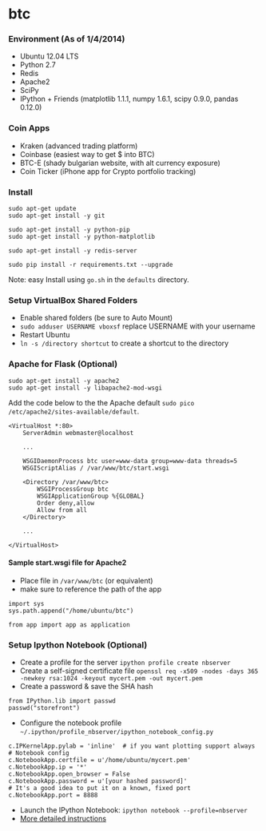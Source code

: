 btc
=======

### Environment (As of 1/4/2014)

 * Ubuntu 12.04 LTS
 * Python 2.7
 * Redis
 * Apache2
 * SciPy
 * IPython + Friends (matplotlib 1.1.1, numpy 1.6.1, scipy 0.9.0, pandas 0.12.0)

### Coin Apps

 * Kraken (advanced trading platform)
 * Coinbase (easiest way to get $ into BTC)
 * BTC-E (shady bulgarian website, with alt currency exposure)
 * Coin Ticker (iPhone app for Crypto portfolio tracking)

### Install

```
sudo apt-get update
sudo apt-get install -y git

sudo apt-get install -y python-pip
sudo apt-get install -y python-matplotlib

sudo apt-get install -y redis-server

sudo pip install -r requirements.txt --upgrade
```

Note: easy Install using `go.sh` in the `defaults` directory.

### Setup VirtualBox Shared Folders

  * Enable shared folders (be sure to Auto Mount)
  * `sudo adduser USERNAME vboxsf` replace USERNAME with your username
  * Restart Ubuntu
  * `ln -s /directory shortcut` to create a shortcut to the directory

### Apache for Flask (Optional)

```
sudo apt-get install -y apache2
sudo apt-get install -y libapache2-mod-wsgi
```

Add the code below to the the Apache default `sudo pico /etc/apache2/sites-available/default`.

```
<VirtualHost *:80>
    ServerAdmin webmaster@localhost

    ...

    WSGIDaemonProcess btc user=www-data group=www-data threads=5
    WSGIScriptAlias / /var/www/btc/start.wsgi

    <Directory /var/www/btc>
        WSGIProcessGroup btc
        WSGIApplicationGroup %{GLOBAL}
        Order deny,allow
        Allow from all
    </Directory>

    ...

</VirtualHost>
```

#### Sample start.wsgi file for Apache2

 * Place file in `/var/www/btc` (or equivalent)
 * make sure to reference the path of the app

```
import sys
sys.path.append("/home/ubuntu/btc")

from app import app as application
```

### Setup Ipython Notebook (Optional)

  * Create a profile for the server `ipython profile create nbserver`
  * Create a self-signed certificate file `openssl req -x509 -nodes -days 365 -newkey rsa:1024 -keyout mycert.pem -out mycert.pem`
  * Create a password & save the SHA hash

```
from IPython.lib import passwd
passwd("storefront")
```

  * Configure the notebook profile `~/.ipython/profile_nbserver/ipython_notebook_config.py`

```
c.IPKernelApp.pylab = 'inline'  # if you want plotting support always
# Notebook config
c.NotebookApp.certfile = u'/home/ubuntu/mycert.pem'
c.NotebookApp.ip = '*'
c.NotebookApp.open_browser = False
c.NotebookApp.password = u'[your hashed password]'
# It's a good idea to put it on a known, fixed port
c.NotebookApp.port = 8888
```

  * Launch the IPython Notebook: `ipython notebook --profile=nbserver`
  * [More detailed instructions](http://nbviewer.ipython.org/github/Unidata/tds-python-workshop/blob/master/ipython-notebook-server.ipynb)


